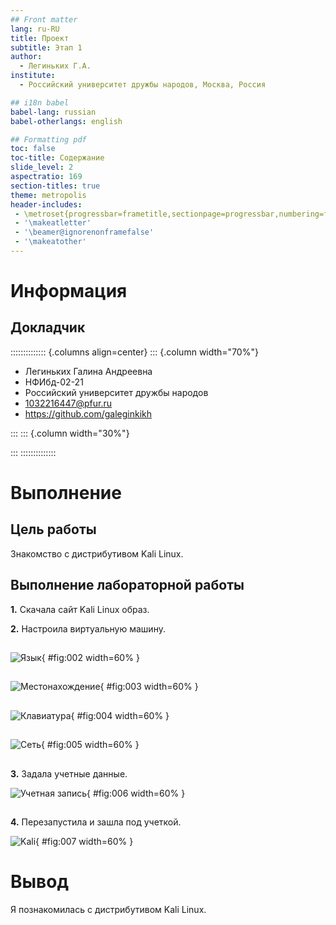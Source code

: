 ```yaml
---
## Front matter
lang: ru-RU
title: Проект
subtitle: Этап 1
author:
  - Легиньких Г.А.
institute:
  - Российский университет дружбы народов, Москва, Россия

## i18n babel
babel-lang: russian
babel-otherlangs: english

## Formatting pdf
toc: false
toc-title: Содержание
slide_level: 2
aspectratio: 169
section-titles: true
theme: metropolis
header-includes:
 - \metroset{progressbar=frametitle,sectionpage=progressbar,numbering=fraction}
 - '\makeatletter'
 - '\beamer@ignorenonframefalse'
 - '\makeatother'
---
```


# Информация

## Докладчик

:::::::::::::: {.columns align=center}
::: {.column width="70%"}

  * Легиньких Галина Андреевна
  * НФИбд-02-21
  * Российский университет дружбы народов
  * [1032216447@pfur.ru](mailto:1032216447@pfur.ru)
  * <https://github.com/galeginkikh>

:::
::: {.column width="30%"}

:::
::::::::::::::

# Выполнение

## Цель работы
Знакомство с дистрибутивом Kali Linux.

## Выполнение лабораторной работы

**1.** Скачала сайт Kali Linux образ.

**2.** Настроила виртуальную машину. 

##

![Язык](image/2.png){ #fig:002 width=60% }

##

![Местонахождение](image/3.png){ #fig:003 width=60% }

##

![Клавиатура](image/4.png){ #fig:004 width=60% }

##

![Сеть](image/5.png){ #fig:005 width=60% }

##

**3.** Задала учетные данные. 

![Учетная запись](image/6.png){ #fig:006 width=60% }

##

**4.** Перезапустила и зашла под учеткой. 

![Kali](image/7.png){ #fig:007 width=60% }

# Вывод

Я познакомилась c дистрибутивом Kali Linux.
